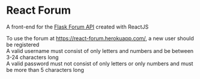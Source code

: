 # React Forum
A front-end for the [Flask Forum API](https://github.com/stevenhvtran/flask_forum) created with ReactJS

To use the forum at https://react-forum.herokuapp.com/, a new user should be registered  
A valid username must consist of only letters and numbers and be between 3-24 characters long  
A valid password must not consist of only letters or only numbers and must be more than 5 characters long
